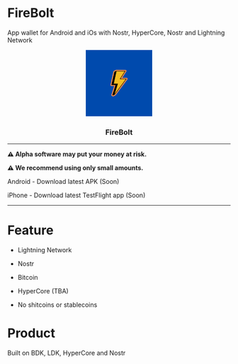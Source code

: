 # FireBolt

App wallet for Android  and iOs with Nostr, HyperCore, Nostr and Lightning Network 

<p align="center">
  <a href="https://github.com/AreaLayer/FireBolt" title="AreaLayer">
    <img alt="FireBolt" src="./src/assets/firebolt_logo_readme.png" width="150"></img>
  </a>
</p>

<h3 align="center">FireBolt</h3>


---

**⚠️ Alpha software may put your money at risk.**

**⚠️ We recommend using only small amounts.**

 Android - Download latest APK (Soon)

iPhone - Download latest TestFlight app (Soon)

---


# Feature

- Lightning Network

- Nostr

- Bitcoin

- HyperCore (TBA)

- No shitcoins or stablecoins

# Product

Built on BDK, LDK, HyperCore and Nostr
